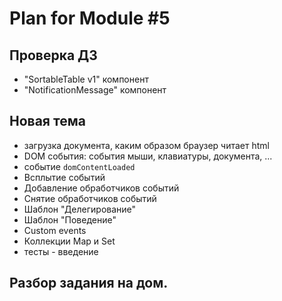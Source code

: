 # Plan for Module #5

## Проверка ДЗ 

* "SortableTable v1" компонент
* "NotificationMessage" компонент

## Новая тема 

* загрузка документа, каким образом браузер читает html
* DOM события: события мыши, клавиатуры, документа, ... 
* событие `domContentLoaded`
* Всплытие событий
* Добавление обработчиков событий
* Снятие обработчиков событий
* Шаблон "Делегирование"
* Шаблон "Поведение"
* Custom events
* Коллекции Map и Set
* тесты - введение	 

## Разбор задания на дом.
